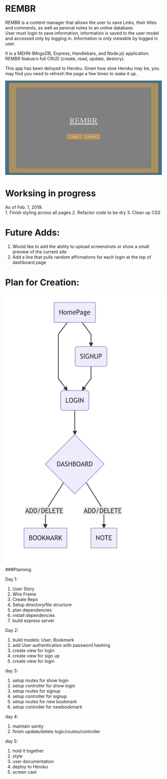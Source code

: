 # REMBR

REMBR is a content manager that allows the user to save Links, their titles and comments, as well as peronal notes to an online database.  
User must login to save information, information is saved to the user model and accessed only by logging in.  Information is only viewable by logged in user.

It is a MEHN (MngoDB, Express, Handlebars, and Node.js) application. REMBR featuers full CRUD (create, read, update, destory).

This app has been deloyed to Heroku. Given how slow Heroku may be, you may find you need to refresh the page a few times to wake it up.

![Screenshot](./planning/images/Screenshot.png)


# Worksing in progress
As of Feb. 1, 2019:  
    1. Finish styling across all pages
    2. Refactor code to be dry
    3. Clean up CSS

# Future Adds:
1. Would like to add the ability to upload screenshots or show a small preview of the current site
2. Add a line that pulls random affirmations for each login at the top of dashboard page


# Plan for Creation:

![Plan](./planning/images/Planning-chart.png)


###Planning


  Day 1: 
  
  1. User Story
  2. Wire Frame
  3. Create Repo
  4. Setup directory/file structure
  5. plan dependencies
  6. install dependencies
  7. build express server

  Day 2: 

  1. build models: User, Bookmark
  2. add User authentication with password hashing
  3. create view for login
  4. create view for sign up
  5. create view for login

  day 3:
  1. setup routes for show login
  2. setup controller for show login
  3. setup routes for signup
  4. setup controller for signup
  5. setup routes for new bookmark
  6. setup controller for newbookmark

  day 4:
  1. maintain sanity
  2. finish update/delete logic/routes/controller

  day 5:
  1. hold it together
  2. style
  3. user documentation
  4. deploy to Heroku
  5. screen cast
